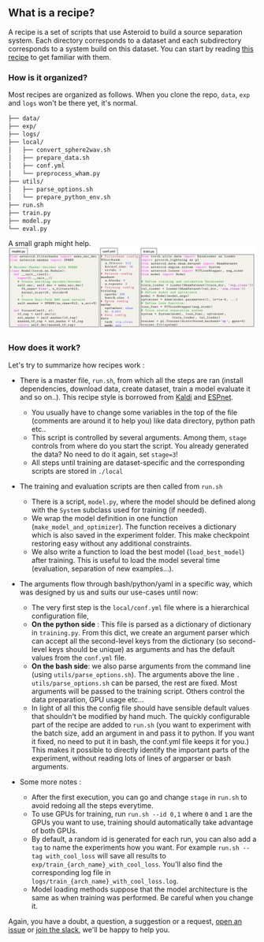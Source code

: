 ## What is a recipe?
A recipe is a set of scripts that use Asteroid to build a
source separation system.
Each directory corresponds to a dataset and each subdirectory
corresponds to a system build on this dataset.
You can start by reading [this recipe](wham/ConvTasNet) to
get familiar with them.

### How is it organized?
Most recipes are organized as follows. When you clone the repo,
`data`, `exp` and `logs` won't be there yet, it's normal.
```
├── data/
├── exp/
├── logs/
├── local/
│   ├── convert_sphere2wav.sh
│   ├── prepare_data.sh
│   ├── conf.yml
│   └── preprocess_wham.py
├── utils/
│   ├── parse_options.sh
│   └── prepare_python_env.sh
├── run.sh
├── train.py
├── model.py
└── eval.py
```
A small graph might help.
![alt text](../docs/source/_static/images/code_example_croped.png)

### How does it work?
Let's try to summarize how recipes work :

- There is a master file, `run.sh`,  from which all the steps are
ran (install dependencies, download data, create dataset, train a model
evaluate it and so on..). This recipe style is borrowed from
[Kaldi][kaldi] and [ESPnet][espnet].
  - You usually have to change some variables in the top of
  the file (comments are around it to help you) like data directory,
  python path etc..
  - This script is controlled by several arguments. Among them, `stage` controls
  from where do you start the script. You already generated the data? No need
  to do it again, set `stage=3`!
  - All steps until training are dataset-specific and the corresponding
  scripts are stored in `./local`

- The training and evaluation scripts are then called from `run.sh`
  - There is a script, `model.py`, where the model should be defined
  along with the `System` subclass used for training (if needed).
  - We wrap the model definition in one function (`make_model_and_optimizer`).
  The function receives a dictionary which is also saved in the
  experiment folder. This make checkpoint restoring easy without
  any additional constraints.
  - We also write a function to load the best model (`load_best_model`)
  after training. This is useful to load the model several
  time (evaluation, separation of new examples...).

- The arguments flow through bash/python/yaml in a specific way, which
was designed by us and suits our use-cases until now:
  - The very first step is the `local/conf.yml` file where is a
   hierarchical configuration file,
  - __On the python side__ : This file is parsed as a dictionary of
  dictionary in `training.py`. From this dict, we create an argument
  parser which can accept all the second-level keys from the
  dictionary (so second-level keys should be unique) as arguments
  and has the default values from the `conf.yml` file.
  - __On the bash side__: we also parse arguments from the command line
  (using `utils/parse_options.sh`). The arguments above the line
  `. utils/parse_options.sh`  can be parsed, the rest are fixed.
  Most arguments will be passed to the training script. Others control the
  data preparation, GPU usage etc...
  - In light of all this the config file should have sensible default
  values that shouldn't be modified by hand much. The quickly configurable part
  of the recipe are added to `run.sh` (you want to experiment with the batch
  size, add an argument in and pass it to python. If you want it fixed,
  no need to put it in bash, the conf.yml file keeps it for you.)
  This makes it possible to directly identify the important parts
  of the experiment, without reading lots of lines of
  argparser or bash arguments.

- Some more notes :
  - After the first execution, you can go and change `stage` in `run.sh` to
    avoid redoing all the steps everytime.
  - To use GPUs for training, run `run.sh --id 0,1` where `0` and `1` are the
  GPUs you want to use, training should automatically take advantage of both GPUs.
  - By default, a random id is generated for each run, you can also add a
  `tag` to name the experiments how you want. For example
  `run.sh --tag with_cool_loss` will save all results to
  `exp/train_{arch_name}_with_cool_loss`. You'll also find the
  corresponding log file in `logs/train_{arch_name}_with_cool_loss.log`.
  - Model loading methods suppose that the model architecture is the same
  as when training was performed. Be careful when you change it.

Again, you have a doubt, a question, a suggestion or a request,
[open an issue][issue] or [join the slack][slack], we'll be happy
to help you.

[kaldi]: https://github.com/kaldi-asr/kaldi
[espnet]: https://github.com/espnet/espnet
[issue]: https://github.com/mpariente/asteroid/issues/new
[slack]: https://join.slack.com/t/asteroid-dev/shared_invite/zt-cn9y85t3-QNHXKD1Et7qoyzu1Ji5bcA
